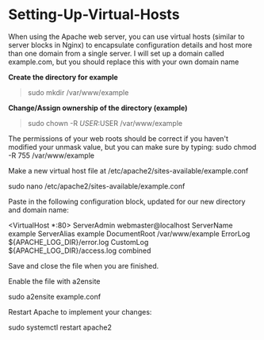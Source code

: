 # Setting-Up-Virtual-Hosts

When using the Apache web server, you can use virtual hosts (similar to server blocks in Nginx) to encapsulate configuration details and host more than one domain from a single server. I will set up a domain called example.com, but you should replace this with your own domain name

**Create the directory for example**

> sudo mkdir /var/www/example

**Change/Assign ownership of the directory (example)**
> sudo chown -R $USER:$USER /var/www/example

The permissions of your web roots should be correct if you haven't modified your unmask value, but you can make sure by typing:
sudo chmod -R 755 /var/www/example

Make a new virtual host file at /etc/apache2/sites-available/example.conf

sudo nano /etc/apache2/sites-available/example.conf

Paste in the following configuration block, updated for our new directory and domain name:

<VirtualHost *:80>
    ServerAdmin webmaster@localhost
    ServerName example
    ServerAlias example
    DocumentRoot /var/www/example
    ErrorLog ${APACHE_LOG_DIR}/error.log
    CustomLog ${APACHE_LOG_DIR}/access.log combined
</VirtualHost>

Save and close the file when you are finished.

Enable the file with a2ensite

sudo a2ensite example.conf

Restart Apache to implement your changes:

sudo systemctl restart apache2